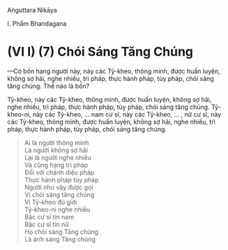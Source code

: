 Aṅguttara Nikāya

I. Phẩm Bhandagana

# (VI I) (7) Chói Sáng Tăng Chúng

—Có bốn hạng người này, này các Tỷ-kheo, thông minh, được huấn luyện, không sợ hãi, nghe nhiều, trì pháp, thực hành pháp, tùy pháp, chói sáng tăng chúng. Thế nào là bốn?

Tỷ-kheo, này các Tỷ-kheo, thông minh, được huấn luyện, không sợ hãi, nghe nhiều, trì pháp, thực hành pháp, tùy pháp, chói sáng tăng chúng. Tỷ-kheo-ni, này các Tỷ-kheo, ... nam cư sĩ, này các Tỷ-kheo, ... , nữ cư sĩ, này các Tỷ-kheo, thông minh, được huấn luyện, không sợ hãi, nghe nhiều, trì pháp, thực hành pháp, tùy pháp, chói sáng tăng chúng.

> Ai là người thông minh  
> Là người không sợ hãi  
> Lại là người nghe nhiều  
> Và cũng hạng trì pháp  
> Ðối với chánh diệu pháp  
> Thực hành pháp tùy pháp  
> Người như vậy được gọi  
> Vị chói sáng tăng chúng  
> Vị Tỷ-kheo đủ giới  
> Tỷ-kheo-ni nghe nhiều  
> Bậc cư sĩ tín nam  
> Bậc cư sĩ tín nữ  
> Họ chói sáng Tăng chúng  
> Là ánh sáng Tăng chúng

